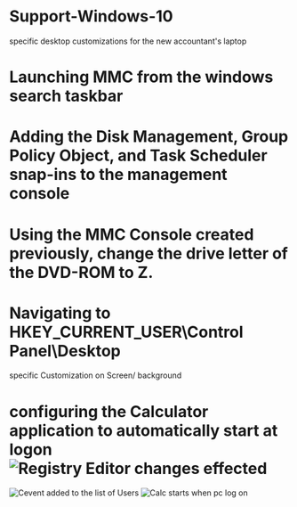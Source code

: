 # Support-Windows-10
specific desktop customizations for the new accountant's laptop
# Launching MMC from the windows search taskbar 
# Adding the Disk Management, Group Policy Object, and Task Scheduler snap-ins to the management console
# Using the MMC Console created previously, change the drive letter of the DVD-ROM to Z.
# Navigating to HKEY_CURRENT_USER\Control Panel\Desktop
specific Customization on Screen/ background
# configuring the Calculator application to automatically start at logon![Registry Editor changes effected](https://github.com/user-attachments/assets/67e568b2-f269-4991-bc98-35eafae569a6)
![Cevent added to the list of Users](https://github.com/user-attachments/assets/da60a95b-7b36-432b-9ea4-bad337a49c36)
![Calc starts when pc log on](https://github.com/user-attachments/assets/f9ca9d2e-0d93-49a8-a841-f7c7527354f9)

